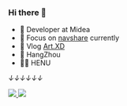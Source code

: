 ### Hi there 👋

- 🍒 Developer at Midea
- 🍉 Focus on [navshare](https://www.navshare.cn) currently
- 🍋 Vlog [Art.XD](https://www.artxd.cn)
- 🍎 HangZhou
- 👨‍🎓 HENU

*↓↓↓↓↓↓*

<div>
  <a href="/" align="left">
    <img src="https://github-readme-stats.vercel.app/api/top-langs/?username=xartd&text_color=586069&layout=compact&hide_border=true&bg_color=fff&title_color=0366d6&count_private=true&include_all_commits=true&hide_title=true" />
  </a>

  <a href="/" align="right">
    <img src="https://github-readme-stats.vercel.app/api?username=xartd&count_private=true&show_icons=true&icon_color=222&title_color=0366d6&text_color=586069&bg_color=fff&hide=issues&hide_border=true&include_all_commits=true&hide_title=true" />
  </a>
</div>

